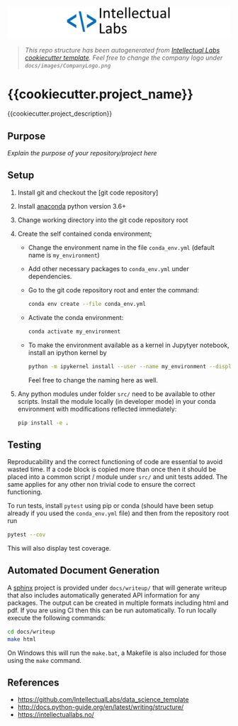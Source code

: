 ![](docs/images/CompanyLogo.png)
>   *This repo structure has been autogenerated from [Intellectual Labs cookiecutter template](https://github.com/IntellectualLabs/data_science_template). 
Feel free to change the company logo under `docs/images/CompanyLogo.png`*

# {{cookiecutter.project_name}}

{{cookiecutter.project_description}}

## Purpose

*Explain the purpose of your repository/project here*


## Setup

1. Install git and checkout the [git code repository]
2. Install [anaconda] python version 3.6+
3. Change working directory into the git code repository root
4. Create the self contained conda environment;
    - Change the environment name in the file `conda_env.yml` (default name is `my_environment`)
    - Add other necessary packages to `conda_env.yml` under dependencies.
    - Go to the git code repository root and enter the command:

        ```bash
        conda env create --file conda_env.yml
        ```

    - Activate the conda environment:

        ```bash
        conda activate my_environment
        ```

    - To make the environment available as a kernel in Jupytyer notebook, 
      install an ipython kernel by

        ```bash
        python -m ipykernel install --user --name my_environment --display-name "Python (my_environment)"
        ```

        Feel free to change the naming here as well.

5. Any python modules under folder `src/` need to be available to other scripts. 
Install the module locally (in developer mode) in your conda environment with modifications
reflected immediately:

    ```bash
   pip install -e .
    ```


## Testing

Reproducability and the correct functioning of code are essential to avoid wasted time. 
If a code block is copied more than once then it should be placed into a 
common script / module under `src/` and unit tests added. The same applies for 
any other non trivial code to ensure the correct functioning.

To run tests, install `pytest` using pip or conda (should have been setup already if 
you used the `conda_env.yml` file) and then from the repository root run
 
```bash
pytest --cov
```

This will also display test coverage.


## Automated Document Generation

A [sphinx](https://www.sphinx-doc.org/) project is provided under `docs/writeup/` that will generate writeup that
also includes automatically generated API information for any packages. The output can be created in multiple
formats including html and pdf. If you are using CI then this can be run automatically. 
To run locally execute the following commands:

```bash
cd docs/writeup
make html
```

On Windows this will run the `make.bat`, a Makefile is also included for those using the `make` command.

## References

* https://github.com/IntellectualLabs/data_science_template
* http://docs.python-guide.org/en/latest/writing/structure/
* https://intellectuallabs.no/


[//]: #
   [anaconda]: <https://www.continuum.io/downloads>
